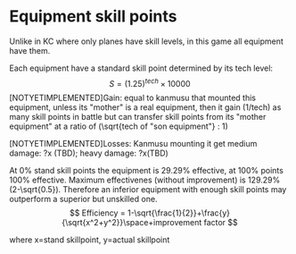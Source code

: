 # Equipment skill points

Unlike in KC where only planes have skill levels, in this game all equipment have them.

Each equipment have a standard skill point determined by its tech level:
$$
S=(1.25)^{tech}\times10000
$$
[NOTYETIMPLEMENTED]Gain: equal to kanmusu that mounted this equipment, unless its "mother" is a real equipment, then it gain (1/tech) as many skill points in battle but can transfer skill points from its "mother equipment" at a ratio of (\sqrt{tech of "son equipment"} : 1)

[NOTYETIMPLEMENTED]Losses: Kanmusu mounting it get medium damage: ?x (TBD); heavy damage: ?x(TBD)

At 0% stand skill points the equipment is 29.29% effective, at 100% points 100% effective. Maximum effectivenes (without improvement) is 129.29% (2-\sqrt{0.5}). Therefore an inferior equipment with enough skill points may outperform a superior but unskilled one.
$$
Efficiency = 1-\sqrt{\frac{1}{2}}+\frac{y}{\sqrt{x^2+y^2}}\space+improvement factor
$$

where x=stand skillpoint, y=actual skillpoint
